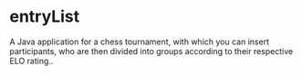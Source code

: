 # entryList
A Java application for a chess tournament, with which you can insert participants, who are then divided into groups according to their respective ELO rating..
